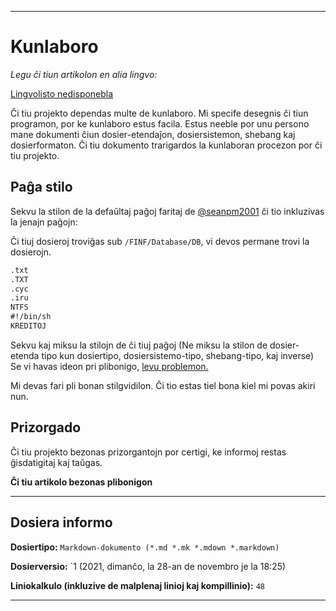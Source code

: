 ***

# Kunlaboro

_Legu ĉi tiun artikolon en alia lingvo:_

[Lingvolisto nedisponebla](/FINF/Dokumentation/Collaboration/)

Ĉi tiu projekto dependas multe de kunlaboro. Mi specife desegnis ĉi tiun programon, por ke kunlaboro estus facila. Estus neeble por unu persono mane dokumenti ĉiun dosier-etendaĵon, dosiersistemon, shebang kaj dosierformaton. Ĉi tiu dokumento trarigardos la kunlaboran procezon por ĉi tiu projekto.

## Paĝa stilo

Sekvu la stilon de la defaŭltaj paĝoj faritaj de [@seanpm2001](https://github.com/seanpm2001/) ĉi tio inkluzivas la jenajn paĝojn:

Ĉi tiuj dosieroj troviĝas sub `/FINF/Database/DB`, vi devos permane trovi la dosierojn.

```txt
.txt
.TXT
.cyc
.iru
NTFS
#!/bin/sh
KREDITOJ
```

Sekvu kaj miksu la stilojn de ĉi tiuj paĝoj (Ne miksu la stilon de dosier-etenda tipo kun dosiertipo, dosiersistemo-tipo, shebang-tipo, kaj inverse) Se vi havas ideon pri plibonigo, [levu problemon. ](https://github.com/seanpm2001/FINF-DB/issues/)

Mi devas fari pli bonan stilgvidilon. Ĉi tio estas tiel bona kiel mi povas akiri nun.

## Prizorgado

Ĉi tiu projekto bezonas prizorgantojn por certigi, ke informoj restas ĝisdatigitaj kaj taŭgas.

**Ĉi tiu artikolo bezonas plibonigon**

***

## Dosiera informo

**Dosiertipo:** `Markdown-dokumento (*.md *.mk *.mdown *.markdown)`

**Dosierversio:** `1 (2021, dimanĉo, la 28-an de novembro je la 18:25)

**Liniokalkulo (inkluzive de malplenaj linioj kaj kompillinio):** `48`

***
